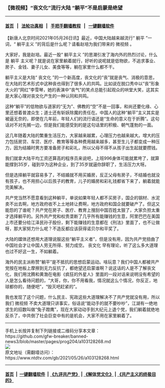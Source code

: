 ### 【微视频】“丧文化”流行大陆 “躺平”不是启蒙是绝望
------------------------

#### [首页](https://github.com/gfw-breaker/banned-news3/blob/master/README.md) &nbsp;&nbsp;|&nbsp;&nbsp; [法轮功真相](https://github.com/begood0513/basic/blob/master/README.md)  &nbsp;&nbsp;|&nbsp;&nbsp; [手把手翻墙教程](https://github.com/gfw-breaker/guides/wiki)  &nbsp;&nbsp;|&nbsp;&nbsp; [一键翻墙软件](https://github.com/gfw-breaker/nogfw/blob/master/README.md)  



<div><div class="post_content" itemprop="articleBody">
 <p>
  【新唐人北京时间2021年05月26日讯】最近，中国大陆越来越流行“
  <ok href="https://www.ntdtv.com/gb/躺平.htm">
   躺平
  </ok>
  ”一词，“
  <ok href="https://www.ntdtv.com/gb/躺平主义.htm">
   躺平主义
  </ok>
  ”的背后是什么呢？请看赵培为我们带来的
  <ok href="https://www.ntdtv.com/gb/微视频.htm">
   微视频
  </ok>
  。
 </p>
 <p>
  大家好，我是赵培。最近一股“
  <ok href="https://www.ntdtv.com/gb/躺平主义.htm">
   躺平主义
  </ok>
  ”的思潮引发了海内外的热烈讨论，什么是
  <ok href="https://www.ntdtv.com/gb/躺平.htm">
   躺平
  </ok>
  主义呢？就是说在家里躺着就行，好听的说呢就是低物欲，不追求事业、房子、金钱、妻子儿女、美食等等，躺在家里什么都不干。
 </p>
 <p>
  躺平主义是大陆“
  <ok href="https://www.ntdtv.com/gb/丧文化.htm">
   丧文化
  </ok>
  ”的一个新高度，丧文化的“丧”就是丧气、消极的意思，在大陆的艺术形式中这种丧也得到了很多人的共鸣。比如说在脱口秀中以“丧”形象大火的“网红”李雪琴，她的表演中“丧气”的笑点总能引起观众的哄堂大笑，这其实是大家心理对丧文化产生的一种认同和共鸣。
 </p>
 <p>
  这种“躺平”的低物欲与道家的“无为”、佛教的“空”不是一回事，和尚还要化缘、心里还想着普渡众生；道士还有斩妖除魔的责任在。中国人的这种“躺平”主义其实是被逼无奈的，即使在几年前，年轻人们的流行语还是“生命的意义在于折腾”。这句话对不对先搁一边，但是我们能感受到的是这句话里的积极、朝气蓬勃的一面。
 </p>
 <p>
  这几年随着大陆的繁重生活压力，大家越来越累，心理压力也越来越大。增大的压力包括房贷、车贷、医疗、教育等等各种费用越来越多，甚至生儿子都变成一种压力，因为结婚时男方要准备房子和彩礼，所以父母不得不从孩子出生起就要攒钱。
 </p>
 <p>
  我们就拿大陆平均工资还算高的程序员来说吧，上班996身体可能就累垮了，就算能撑到35岁，碰到华为这种企业，到了35岁就逼你辞职了，生活压力大呀。
 </p>
 <p>
  但是选择躺平就容易多了，不结婚就不用买婚房，反正父母有房子，不结婚也就没有孩子，也不用担心以后孩子的教育，儿子的婚房和彩礼钱都省下来了，躺着就能完美解决。
 </p>
 <p>
  共产党当然不愿意看到这种躺平，单说如果年轻人都不买房子，国企的钢材、水泥卖不出去啊，地方政府收不上土地转让费啊，地方政府和国企就要破产了。但这又能怨的了谁呢？共产党在房子、医疗、教育上搜刮中国百姓太狠了，大家负担太重才选择躺平的。另外共产党和权贵垄断了几乎所有能赚钱的生意，阿里巴巴在美国上市还要分给江泽民孙子股份，剩下能赚钱的生意都在《刑法》里面了，也不让做呀，那大家努力什么呢？不造反都应该获得诺贝尔和平奖了。
 </p>
 <p>
  大陆的媒体还想用大道理说服这些“躺平主义者”，但是没有用，因为共产党扭曲了中国社会才让中国人劳无所得、努力成空。
  <ok href="https://www.ntdtv.com/gb/丧文化.htm">
   丧文化
  </ok>
  早有理论，听了这么多大道理也过不好这一生，不如躺着。
 </p>
 <p>
  海外的民主派称赞“躺平”是不抵抗的思想启蒙运动。啥玩意？我们中国人都被共产党按在地板上摩擦到无力反抗了，都绝望还启蒙谁啊？说这话的人是不了解丧文化，我们用沈腾和黄渤在电影《疯狂的外星人》里面的一段对话来说明没有希望的人是怎么看待问题的，“大哥，你，你不用看我，情况就这么个情况，你反正，地球都你的，随便吧”，“毁灭吧赶紧的”。
 </p>
 <p>
  我也发现了这个问题，什么民主、宪政这些大道理解决不了共产党就没有用，所以我们
  <ok href="https://www.ntdtv.com/gb/微视频.htm">
   微视频
  </ok>
  不卖大道理只讲事实，俗话说“能动手的就不要吵吵”，江湖有一绝地求生的招数叫做“兔子蹬鹰”，现在大家动动手到大纪元上退个党，我们躺着就绝地反杀了，中共倒了社会巨变中有的是机会，大家不用在家里躺着了。
 </p>
 <div class="single_ad">
 </div>
</div>
</div>
<hr/>
手机上长按并复制下列链接或二维码分享本文章：<br/>
https://github.com/gfw-breaker/banned-news3/blob/master/pages/prog204/a103128268.md <br/>
<a href='https://github.com/gfw-breaker/banned-news3/blob/master/pages/prog204/a103128268.md'><img src='https://github.com/gfw-breaker/banned-news3/blob/master/pages/prog204/a103128268.md.png'/></a> <br/>
原文地址（需翻墙访问）：https://www.ntdtv.com/gb/2021/05/26/a103128268.html


------------------------
#### [首页](https://github.com/gfw-breaker/banned-news3/blob/master/README.md) &nbsp;|&nbsp; [一键翻墙软件](https://github.com/gfw-breaker/nogfw/blob/master/README.md) &nbsp;| [《九评共产党》](https://github.com/gfw-breaker/9ping.md/blob/master/README.md#九评之一评共产党是什么) | [《解体党文化》](https://github.com/gfw-breaker/jtdwh.md/blob/master/README.md) | [《共产主义的终极目的》](https://github.com/gfw-breaker/gczydzjmd.md/blob/master/README.md)


<img src='http://gfw-breaker.win/banned-news3/pages/prog204/a103128268.md' width='0px' height='0px'/>